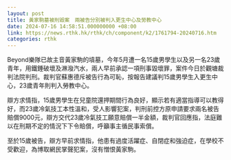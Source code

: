 ```yaml
---
layout: post
title: 黃家駒墓被刑毀案　兩被告分別被判入更生中心及勞教中心
date: 2024-07-16 14:58:51.000000000 +08:00
link: https://news.rthk.hk/rthk/ch/component/k2/1761794-20240716.htm
categories: rthk
---
```


Beyond樂隊已故主音黃家駒的墳墓，今年5月遭一名15歲男學生以及另一名23歲青年，用鐵錘破壞及淋潑汽水，兩人早前承認一項刑事毀壞罪，案件今日於觀塘裁判法院判刑。裁判官蘇惠德斥被告行為可恥，按報告建議判15歲男學生入更生中心，23歲青年則判入勞教中心。

辯方求情指，15歲男學生在兒童院還押期間行為良好，顯示若有適當指導可以教得好，而23歲冷氣技工本性溫和，受人影響犯案，判刑前控方原申請要求兩名被告賠償9000元，辯方交代23歲冷氣技工願意賠償一半金額，裁判官回應指，法庭難以在刑期不定的情況下下令賠償，呼籲事主循民事索償。

至於15歲被告，辯方早前求情指，他患有過度活躍症、自閉症和強迫症，在學校不受歡迎，為博取網民掌聲犯案，沒有憎恨黃家駒。
